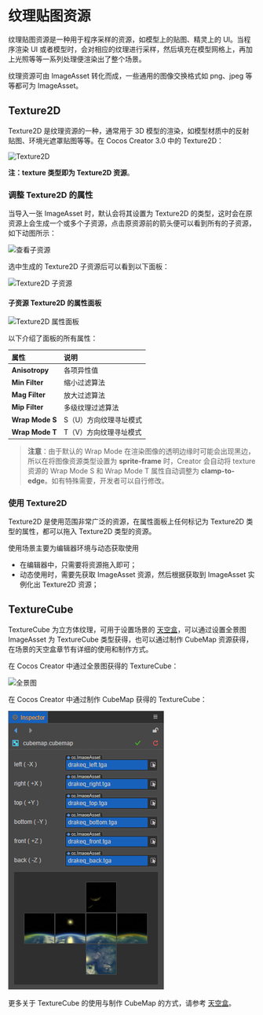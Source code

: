 # 纹理贴图资源

纹理贴图资源是一种用于程序采样的资源，如模型上的贴图、精灵上的 UI。当程序渲染 UI 或者模型时，会对相应的纹理进行采样，然后填充在模型网格上，再加上光照等等一系列处理便渲染出了整个场景。

纹理资源可由 ImageAsset 转化而成，一些通用的图像交换格式如 png、jpeg 等等都可为 ImageAsset。

## Texture2D

Texture2D 是纹理资源的一种，通常用于 3D 模型的渲染，如模型材质中的反射贴图、环境光遮罩贴图等等。在 Cocos Creator 3.0 中的 Texture2D：

![Texture2D](texture/Texture2D.jpg)

**注：texture 类型即为 Texture2D 资源**。

### 调整 Texture2D 的属性

当导入一张 ImageAsset 时，默认会将其设置为 Texture2D 的类型，这时会在原资源上会生成一个或多个子资源，点击原资源前的箭头便可以看到所有的子资源，如下动图所示：

![查看子资源](texture/SubAssets.gif)

选中生成的 Texture2D 子资源后可以看到以下面板：

![ Texture2D 子资源](texture/Texture2DPanel.jpg)

#### 子资源 Texture2D 的属性面板

![ Texture2D 属性面板](texture/Texture2DDetail.jpg)

以下介绍了面板的所有属性：

属性 | 说明
:---|:---
**Anisotropy** | 各项异性值
**Min Filter** | 缩小过滤算法
**Mag Filter** | 放大过滤算法
**Mip Filter** | 多级纹理过滤算法
**Wrap Mode S** | S（U）方向纹理寻址模式
**Wrap Mode T** | T（V）方向纹理寻址模式

> **注意**：由于默认的 Wrap Mode 在渲染图像的透明边缘时可能会出现黑边，所以在将图像资源类型设置为 **sprite-frame** 时，Creator 会自动将 texture 资源的 Wrap Mode S 和 Wrap Mode T 属性自动调整为 **clamp-to-edge**。如有特殊需要，开发者可以自行修改。

### 使用 Texture2D

Texture2D 是使用范围非常广泛的资源，在属性面板上任何标记为 Texture2D 类型的属性，都可以拖入 Texture2D 类型的资源。

使用场景主要为编辑器环境与动态获取使用

- 在编辑器中，只需要将资源拖入即可；
- 动态使用时，需要先获取 ImageAsset 资源，然后根据获取到 ImageAsset 实例化出 Texture2D 资源；

## TextureCube

TextureCube 为立方体纹理，可用于设置场景的 [天空盒](../concepts/scene/skybox.md)，可以通过设置全景图 ImageAsset 为 TextureCube 类型获得，也可以通过制作 CubeMap 资源获得，在场景的天空盒章节有详细的使用和制作方式。

在 Cocos Creator 中通过全景图获得的 TextureCube：

![全景图](texture/Panorama.jpg)

在 Cocos Creator 中通过制作 CubeMap 获得的 TextureCube：

![CubeMap](../concepts/scene/skybox/cubemap-properties.png)

更多关于 TextureCube 的使用与制作 CubeMap 的方式，请参考 [天空盒](../concepts/scene/skybox.md)。
